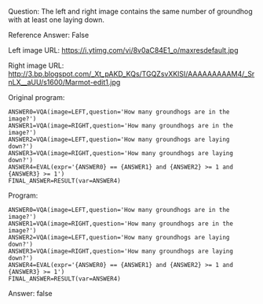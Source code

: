 Question: The left and right image contains the same number of groundhog with at least one laying down.

Reference Answer: False

Left image URL: https://i.ytimg.com/vi/8v0aC84E1_o/maxresdefault.jpg

Right image URL: http://3.bp.blogspot.com/_Xt_pAKD_KQs/TGQZsvXKlSI/AAAAAAAAAM4/_SrnLX__aUU/s1600/Marmot-edit1.jpg

Original program:

```
ANSWER0=VQA(image=LEFT,question='How many groundhogs are in the image?')
ANSWER1=VQA(image=RIGHT,question='How many groundhogs are in the image?')
ANSWER2=VQA(image=LEFT,question='How many groundhogs are laying down?')
ANSWER3=VQA(image=RIGHT,question='How many groundhogs are laying down?')
ANSWER4=EVAL(expr='{ANSWER0} == {ANSWER1} and {ANSWER2} >= 1 and {ANSWER3} >= 1')
FINAL_ANSWER=RESULT(var=ANSWER4)
```
Program:

```
ANSWER0=VQA(image=LEFT,question='How many groundhogs are in the image?')
ANSWER1=VQA(image=RIGHT,question='How many groundhogs are in the image?')
ANSWER2=VQA(image=LEFT,question='How many groundhogs are laying down?')
ANSWER3=VQA(image=RIGHT,question='How many groundhogs are laying down?')
ANSWER4=EVAL(expr='{ANSWER0} == {ANSWER1} and {ANSWER2} >= 1 and {ANSWER3} >= 1')
FINAL_ANSWER=RESULT(var=ANSWER4)
```
Answer: false

